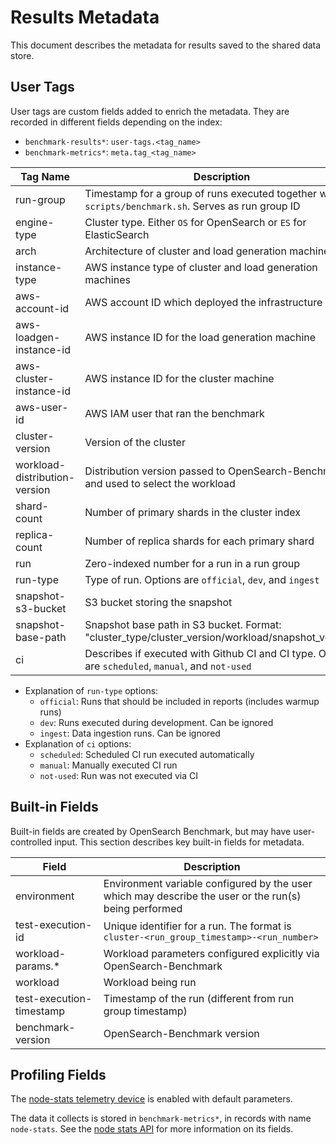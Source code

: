 # Results Metadata
This document describes the metadata for results saved to the shared data store.

## User Tags
User tags are custom fields added to enrich the metadata. They are recorded in different fields depending on the index:
- `benchmark-results*`: `user-tags.<tag_name>`
- `benchmark-metrics*`: `meta.tag_<tag_name>`

| Tag Name | Description |
| -------- | -------- |
| run-group | Timestamp for a group of runs executed together with `scripts/benchmark.sh`. Serves as run group ID |
| engine-type | Cluster type. Either `OS` for OpenSearch or `ES` for ElasticSearch |
| arch | Architecture of cluster and load generation machines. |
| instance-type | AWS instance type of cluster and load generation machines |
| aws-account-id | AWS account ID which deployed the infrastructure |
| aws-loadgen-instance-id | AWS instance ID for the load generation machine |
| aws-cluster-instance-id | AWS instance ID for the cluster machine |
| aws-user-id | AWS IAM user that ran the benchmark |
| cluster-version | Version of the cluster |
| workload-distribution-version | Distribution version passed to OpenSearch-Benchmark and used to select the workload  |
| shard-count | Number of primary shards in the cluster index |
| replica-count | Number of replica shards for each primary shard  |
| run | Zero-indexed number for a run in a run group |
| run-type | Type of run. Options are `official`, `dev`, and `ingest` |
| snapshot-s3-bucket | S3 bucket storing the snapshot |
| snapshot-base-path | Snapshot base path in S3 bucket. Format: "cluster_type/cluster_version/workload/snapshot_version" |
| ci | Describes if executed with Github CI and CI type. Options are `scheduled`, `manual`, and `not-used` |


- Explanation of `run-type` options:
    - `official`: Runs that should be included in reports (includes warmup runs)
    - `dev`: Runs executed during development. Can be ignored
    - `ingest`: Data ingestion runs. Can be ignored
- Explanation of `ci` options:
    - `scheduled`: Scheduled CI run executed automatically
    - `manual`: Manually executed CI run
    - `not-used`: Run was not executed via CI

## Built-in Fields
Built-in fields are created by OpenSearch Benchmark, but may have user-controlled input. This section describes key built-in fields for metadata.

| Field | Description |
| -------- | -------- |
| environment | Environment variable configured by the user which may describe the user or the run(s) being performed |
| test-execution-id | Unique identifier for a run. The format is `cluster-<run_group_timestamp>-<run_number>` |
| workload-params.* | Workload parameters configured explicitly via OpenSearch-Benchmark |
| workload | Workload being run |
| test-execution-timestamp | Timestamp of the run (different from run group timestamp)|
| benchmark-version | OpenSearch-Benchmark version |

## Profiling Fields
The [node-stats telemetry device](https://opensearch.org/docs/latest/benchmark/reference/telemetry/#node-stats) is enabled with default parameters.

The data it collects is stored in `benchmark-metrics*`, in records with name `node-stats`. See the [node stats API](https://opensearch.org/docs/latest/api-reference/nodes-apis/nodes-stats/) for more information on its fields.
